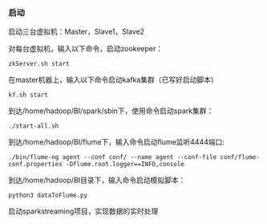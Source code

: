 ### 启动

启动三台虚拟机：Master，Slave1，Slave2

对每台虚拟机，输入以下命令，启动zookeeper：

```
zkServer.sh start
```

在master机器上，输入以下命令启动kafka集群（已写好启动脚本）

```
kf.sh start
```

到达/home/hadoop/BI/spark/sbin下，使用命令启动spark集群：

```
./start-all.sh
```

到达/home/hadoop/BI/flume下，输入命令启动flume监听4444端口:

```
./bin/flume-ng agent --conf conf/ --name agent --conf-file conf/flume-conf.properties -Dflume.root.logger==INFO,console
```

到达/home/hadoop/BI目录下，输入命令启动模拟脚本：

```
python3 dataToFlume.py
```

启动sparkstreaming项目，实现数据的实时处理